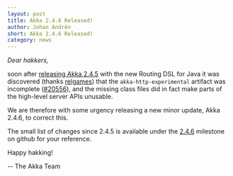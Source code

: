 ```yaml
---
layout: post
title: Akka 2.4.6 Released!
author: Johan Andrén
short: Akka 2.4.6 Released!
category: news
---
```



*Dear hakkers,*

soon after [releasing Akka 2.4.5](http://akka.io/news/2016/05/17/akka-2.4.5-released.html) with the new Routing DSL
for Java it was discovered (thanks [relgames](https://github.com/relgames)) that the `akka-http-experimental` artifact
was incomplete ([#20556](https://github.com/akka/akka/issues/20556)), and the missing class files did in fact make
parts of the high-level server APIs unusable.

We are therefore with some urgency releasing a new minor update, Akka 2.4.6, to correct this.

The small list of changes since 2.4.5 is available under the
[2.4.6](https://github.com/akka/akka/issues?q=milestone%3A2.4.6+is%3Aclosed) milestone on github for your reference.


Happy hakking!

-- The Akka Team
